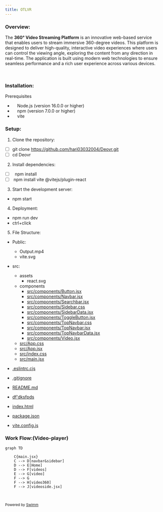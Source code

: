 ```yaml
---
title: OTLVR
---
```

### Overview:

The **360° Video Streaming Platform** is an innovative web-based service that enables users to stream immersive 360-degree videos. This platform is designed to deliver high-quality, interactive video experiences where users can control the viewing angle, exploring the content from any direction in real-time. The application is built using modern web technologies to ensure seamless performance and a rich user experience across various devices.

&nbsp;

### Installation:

Prerequisites

- &nbsp;&nbsp;&nbsp;&nbsp;Node.js (version 16.0.0 or higher)
- &nbsp;&nbsp;&nbsp;&nbsp;npm (version 7.0.0 or higher)
- &nbsp;&nbsp;&nbsp;&nbsp;vite

### Setup:

1. Clone the repository:

- [ ] git clone <https://github.com/hari03032004/Deovr.git>
- [ ] cd Deovr

2. Install dependencies:

- [ ] &nbsp;&nbsp;npm install
- [ ] &nbsp;npm install vite @vitejs/plugin-react

3. Start the development server:

- npm start

4. Deployment:

- npm run dev
- ctrl+click&nbsp;

5. File Structure:

- Public:
  - Output.mp4
  - vite.svg
- src:
  - assets
    - react.svg
  - components
    - <SwmPath>[src/components/Button.jsx](/src/components/Button.jsx)</SwmPath>
    - <SwmPath>[src/components/Navbar.jsx](/src/components/Navbar.jsx)</SwmPath>
    - <SwmPath>[src/components/Searchbar.jsx](/src/components/Searchbar.jsx)</SwmPath>
    - <SwmPath>[src/components/Sidebar.css](/src/components/Sidebar.css)</SwmPath>
    - <SwmPath>[src/components/SidebarData.jsx](/src/components/SidebarData.jsx)</SwmPath>
    - <SwmPath>[src/components/ToggleButton.jsx](/src/components/ToggleButton.jsx)</SwmPath>
    - <SwmPath>[src/components/TopNavbar.css](/src/components/TopNavbar.css)</SwmPath>
    - <SwmPath>[src/components/TopNavbar.jsx](/src/components/TopNavbar.jsx)</SwmPath>
    - <SwmPath>[src/components/TopNavbarData.jsx](/src/components/TopNavbarData.jsx)</SwmPath>
    - <SwmPath>[src/components/Video.jsx](/src/components/Video.jsx)</SwmPath>
  - <SwmPath>[src/App.css](/src/App.css)</SwmPath>
  - <SwmPath>[src/App.jsx](/src/App.jsx)</SwmPath>
  - <SwmPath>[src/index.css](/src/index.css)</SwmPath>
  - <SwmPath>[src/main.jsx](/src/main.jsx)</SwmPath>
- <SwmPath>[.eslintrc.cjs](/.eslintrc.cjs)</SwmPath>
- <SwmPath>[.gitignore](/.gitignore)</SwmPath>
- <SwmPath>[README.md](/README.md)</SwmPath>
- <SwmPath>[df'dksfpds](/df'dksfpds)</SwmPath>
- <SwmPath>[index.html](/index.html)</SwmPath>
- <SwmPath>[package.json](/package.json)</SwmPath>


- <SwmPath>[vite.config.js](/vite.config.js)</SwmPath>

### Work Flow:(Video-player)

```mermaid
graph TD

    C{main.jsx}
    C --> D[navbar&sidebar]
    D --> E[Home]
    D --> F[videos]
    E --> G[video]
    F --> G
    F --> H[video360]
    F --> J[videoside.jsx]
```

&nbsp;

<SwmMeta version="3.0.0" repo-id="Z2l0aHViJTNBJTNBRGVvdnIlM0ElM0FWYXNhbnRoYW4xMTExMDI=" repo-name="Deovr"><sup>Powered by [Swimm](https://app.swimm.io/)</sup></SwmMeta>
